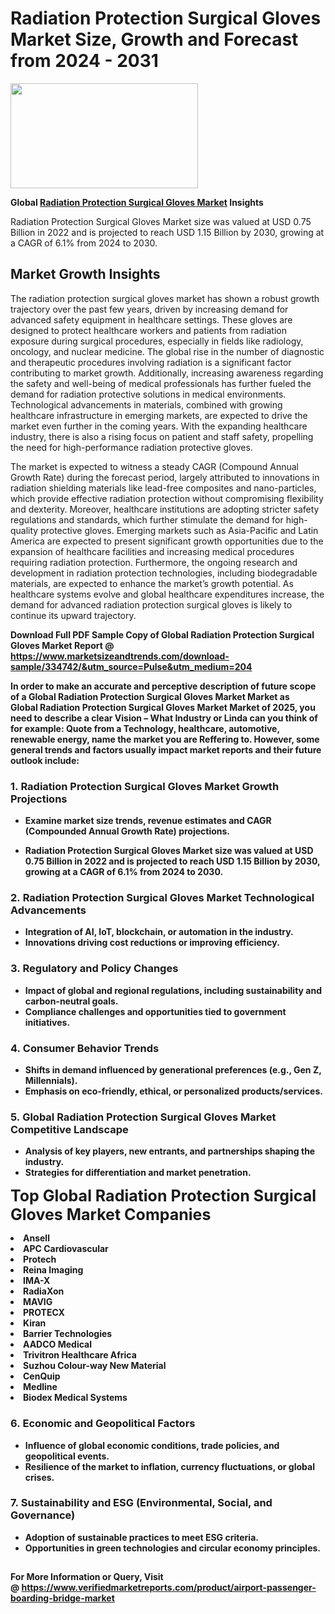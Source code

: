 <H1>Radiation Protection Surgical Gloves Market Size, Growth and Forecast from 2024 - 2031</H1><img class="aligncenter size-medium wp-image-584254" src="https://thirdeyenews.in/wp-content/uploads/2024/09/Global-Market-Research-300x168.jpeg" alt="" width="300" height="168" /><p><strong>Global&nbsp;<a href="https://www.marketsizeandtrends.com/download-sample/334742/&amp;utm_source=Pulse&amp;utm_medium=204">Radiation Protection Surgical Gloves Market</a> Insights</strong></p><p>Radiation Protection Surgical Gloves Market size was valued at USD 0.75 Billion in 2022 and is projected to reach USD 1.15 Billion by 2030, growing at a CAGR of 6.1% from 2024 to 2030.</p><p><h2>Market Growth Insights</h2> <p>The radiation protection surgical gloves market has shown a robust growth trajectory over the past few years, driven by increasing demand for advanced safety equipment in healthcare settings. These gloves are designed to protect healthcare workers and patients from radiation exposure during surgical procedures, especially in fields like radiology, oncology, and nuclear medicine. The global rise in the number of diagnostic and therapeutic procedures involving radiation is a significant factor contributing to market growth. Additionally, increasing awareness regarding the safety and well-being of medical professionals has further fueled the demand for radiation protective solutions in medical environments. Technological advancements in materials, combined with growing healthcare infrastructure in emerging markets, are expected to drive the market even further in the coming years. With the expanding healthcare industry, there is also a rising focus on patient and staff safety, propelling the need for high-performance radiation protective gloves.</p> <p><strong></strong></p> <p>The market is expected to witness a steady CAGR (Compound Annual Growth Rate) during the forecast period, largely attributed to innovations in radiation shielding materials like lead-free composites and nano-particles, which provide effective radiation protection without compromising flexibility and dexterity. Moreover, healthcare institutions are adopting stricter safety regulations and standards, which further stimulate the demand for high-quality protective gloves. Emerging markets such as Asia-Pacific and Latin America are expected to present significant growth opportunities due to the expansion of healthcare facilities and increasing medical procedures requiring radiation protection. Furthermore, the ongoing research and development in radiation protection technologies, including biodegradable materials, are expected to enhance the market’s growth potential. As healthcare systems evolve and global healthcare expenditures increase, the demand for advanced radiation protection surgical gloves is likely to continue its upward trajectory. <p><strong></p><p><span class=""><strong>Download Full PDF Sample Copy of Global Radiation Protection Surgical Gloves Market Report</strong> @ <a href="https://www.marketsizeandtrends.com/download-sample/334742/&amp;utm_source=Pulse&amp;utm_medium=204" target="_blank">https://www.marketsizeandtrends.com/download-sample/334742/&amp;utm_source=Pulse&amp;utm_medium=204</a></span></p><p>In order to make an accurate and perceptive description of future scope of a Global&nbsp;Radiation Protection Surgical Gloves Market Market as Global&nbsp;Radiation Protection Surgical Gloves Market Market of 2025, you need to describe a clear Vision &ndash; What Industry or Linda can you think of for example: Quote from a Technology, healthcare, automotive, renewable energy, name the market you are Reffering to. However, some general trends and factors usually impact market reports and their future outlook include:</p><h3>1.&nbsp;<strong>Radiation Protection Surgical Gloves Market Growth Projections</strong></h3><ul><li>Examine market size trends, revenue estimates and CAGR (Compounded Annual Growth Rate) projections.</li><li><p>Radiation Protection Surgical Gloves Market size was valued at USD 0.75 Billion in 2022 and is projected to reach USD 1.15 Billion by 2030, growing at a CAGR of 6.1% from 2024 to 2030.</p></li></ul><h3>2.&nbsp;<strong>Radiation Protection Surgical Gloves Market Technological Advancements</strong></h3><ul><li>Integration of AI, IoT, blockchain, or automation in the industry.</li><li>Innovations driving cost reductions or improving efficiency.</li></ul><h3>3.&nbsp;<strong>Regulatory and Policy Changes</strong></h3><ul><li>Impact of global and regional regulations, including sustainability and carbon-neutral goals.</li><li>Compliance challenges and opportunities tied to government initiatives.</li></ul><h3>4.&nbsp;<strong>Consumer Behavior Trends</strong></h3><ul><li>Shifts in demand influenced by generational preferences (e.g., Gen Z, Millennials).</li><li>Emphasis on eco-friendly, ethical, or personalized products/services.</li></ul><h3>5.&nbsp;<strong>Global Radiation Protection Surgical Gloves Market Competitive Landscape</strong></h3><ul><li>Analysis of key players, new entrants, and partnerships shaping the industry.</li><li>Strategies for differentiation and market penetration.</li></ul><p data-pm-slice="1 1 []"><span style="color: inherit; font-family: inherit; font-size: 25px;">Top Global Radiation Protection Surgical Gloves Market Companies</span></p><div class="" data-test-id=""><p><li>Ansell</li><li> APC Cardiovascular</li><li> Protech</li><li> Reina Imaging</li><li> IMA-X</li><li> RadiaXon</li><li> MAVIG</li><li> PROTECX</li><li> Kiran</li><li> Barrier Technologies</li><li> AADCO Medical</li><li> Trivitron Healthcare Africa</li><li> Suzhou Colour-way New Material</li><li> CenQuip</li><li> Medline</li><li> Biodex Medical Systems</li></p></div><h3>6.&nbsp;<strong>Economic and Geopolitical Factors</strong></h3><ul><li>Influence of global economic conditions, trade policies, and geopolitical events.</li><li>Resilience of the market to inflation, currency fluctuations, or global crises.</li></ul><h3>7.&nbsp;<strong>Sustainability and ESG (Environmental, Social, and Governance)</strong></h3><ul><li>Adoption of sustainable practices to meet ESG criteria.</li><li>Opportunities in green technologies and circular economy principles.</li></ul><h2><strong style="font-size: 14px;">For More Information or Query, Visit @&nbsp;</strong><a style="background-color: #ffffff; font-size: 14px;" href="https://www.marketsizeandtrends.com/report/radiation-protection-surgical-gloves-market/" target="_blank">https://www.verifiedmarketreports.com/product/airport-passenger-boarding-bridge-market</a></h2>
